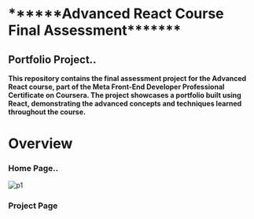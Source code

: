 <h1>******Advanced React Course Final Assessment******* </h1>
<h2>Portfolio Project..</h2>
<p><b>This repository contains the final assessment project for the Advanced React course, part of the Meta Front-End Developer Professional Certificate on Coursera. The project showcases a portfolio built using React, demonstrating the advanced concepts and techniques learned throughout the course.</b></p>

<h1>Overview</h1>
<h3>Home Page..</h3>

![p1](https://github.com/rishininawodi/Course_Assestments/assets/123630889/fe6d4813-808c-49b3-94fc-d4fab6a17b66)

<h3>Project Page</h3>




